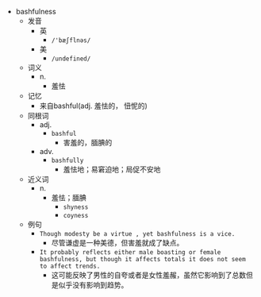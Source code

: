 - bashfulness
  - 发音
    - 英
      - `/'bæʃflnəs/`
    - 美
      - `/undefined/`
  - 词义
    - n.
      - 羞怯
  - 记忆
    - 来自bashful(adj. 羞怯的， 忸怩的)
  - 同根词
    - adj.
      - `bashful`
        - 害羞的，腼腆的
    - adv.
      - `bashfully`
        - 羞怯地；易窘迫地；局促不安地
  - 近义词
    - n.
      - 羞怯；腼腆
        - `shyness`
        - `coyness`
  - 例句
    - `Though modesty be a virtue , yet bashfulness is a vice.`
      - 尽管谦虚是一种美德，但害羞就成了缺点。
    - `It probably reflects either male boasting or female bashfulness, but though it affects totals it does not seem to affect trends.`
      - 这可能反映了男性的自夸或者是女性羞赧，虽然它影响到了总数但是似乎没有影响到趋势。

